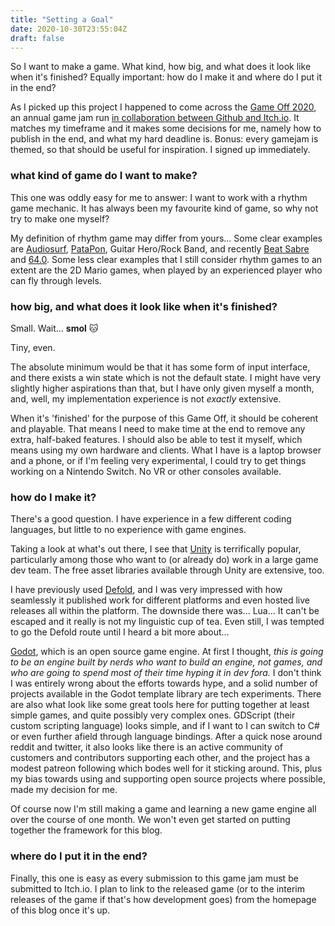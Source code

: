 ```yaml
---
title: "Setting a Goal"
date: 2020-10-30T23:55:04Z
draft: false
---
```


So I want to make a game. What kind, how big, and what does it look like when it's finished? Equally important: how do I make it and where do I put it in the end?

As I picked up this project I happened to come across the [Game Off 2020](https://itch.io/jam/game-off-2020), an annual game jam run [in collaboration between Github and Itch.io](https://github.blog/2020-10-27-github-game-off-2020/). It matches my timeframe and it makes some decisions for me, namely how to publish in the end, and what my hard deadline is. Bonus: every gamejam is themed, so that should be useful for inspiration. I signed up immediately.

### what kind of game do I want to make?

This one was oddly easy for me to answer: I want to work with a rhythm game mechanic. It has always been my favourite kind of game, so why not try to make one myself?

My definition of rhythm game may differ from yours... Some clear examples are [Audiosurf](https://en.wikipedia.org/wiki/Audiosurf), [PataPon](https://en.wikipedia.org/wiki/Patapon), Guitar Hero/Rock Band, and recently [Beat Sabre](https://www.beatsaber.com) and [64.0](https://gontzalve.itch.io/64-0). Some less clear examples that I still consider rhythm games to an extent are the 2D Mario games, when played by an experienced player who can fly through levels.

### how big, and what does it look like when it's finished?

Small. Wait... **smol** 🐱

Tiny, even.

The absolute minimum would be that it has some form of input interface, and there exists a win state which is not the default state. I might have very slightly higher aspirations than that, but I have only given myself a month, and, well, my implementation experience is not _exactly_ extensive.

When it's 'finished' for the purpose of this Game Off, it should be coherent and playable. That means I need to make time at the end to remove any extra, half-baked features. I should also be able to test it myself, which means using my own hardware and clients. What I have is a laptop browser and a phone, or if I'm feeling very experimental, I could try to get things working on a Nintendo Switch. No VR or other consoles available.

### how do I make it?

There's a good question. I have experience in a few different coding languages, but little to no experience with game engines.

Taking a look at what's out there, I see that [Unity](https://unity.com/) is terrifically popular, particularly among those who want to (or already do) work in a large game dev team. The free asset libraries available through Unity are extensive, too.

I have previously used [Defold](https://defold.com/), and I was very impressed with how seamlessly it published work for different platforms and even hosted live releases all within the platform. The downside there was... Lua... It can't be escaped and it really is not my linguistic cup of tea. Even still, I was tempted to go the Defold route until I heard a bit more about...

[Godot](https://godotengine.org), which is an open source game engine. At first I thought, _this is going to be an engine built by nerds who want to build an engine, not games, and who are going to spend most of their time hyping it in dev fora._ I don't think I was entirely wrong about the efforts towards hype, and a solid number of projects available in the Godot template library are tech experiments. There are also what look like some great tools here for putting together at least simple games, and quite possibly very complex ones. GDScript (their custom scripting language) looks simple, and if I want to I can switch to C# or even further afield through language bindings. After a quick nose around reddit and twitter, it also looks like there is an active community of customers and contributors supporting each other, and the project has a modest patreon following which bodes well for it sticking around. This, plus my bias towards using and supporting open source projects where possible, made my decision for me.

Of course now I'm still making a game and learning a new game engine all over the course of one month. We won't even get started on putting together the framework for this blog.

### where do I put it in the end?

Finally, this one is easy as every submission to this game jam must be submitted to Itch.io. I plan to link to the released game (or to the interim releases of the game if that's how development goes) from the homepage of this blog once it's up.